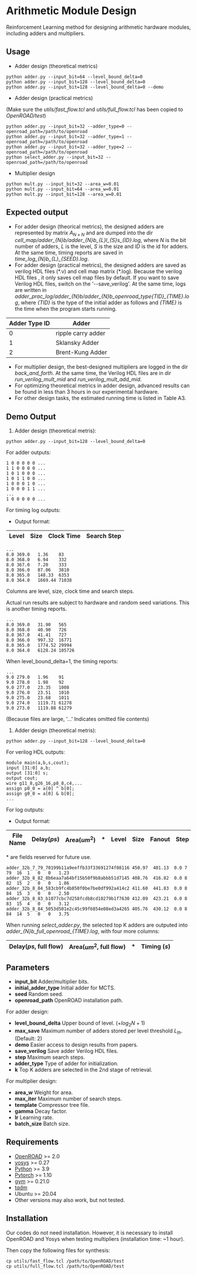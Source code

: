 # Arithmetic Module Design

Reinforcement Learning method for designing arithmetic hardware modules, including adders and multipliers.

## Usage
- Adder design (theoretical metrics)

```
python adder.py --input_bit=64 --level_bound_delta=0
python adder.py --input_bit=128 --level_bound_delta=0
python adder.py --input_bit=128 --level_bound_delta=0 --demo
```

- Adder design (practical metrics)

(Make sure the *utils/fast_flow.tcl* and *utils/full_flow.tcl* has been copied to *OpenROAD/test*)
```
python adder.py --input_bit=32 --adder_type=0 --openroad_path=/path/to/openroad
python adder.py --input_bit=32 --adder_type=1 --openroad_path=/path/to/openroad
python adder.py --input_bit=32 --adder_type=2 --openroad_path=/path/to/openroad
python select_adder.py --input_bit=32 --openroad_path=/path/to/openroad
```

- Multiplier design
```
python mult.py --input_bit=32 --area_w=0.01
python mult.py --input_bit=64 --area_w=0.01
python mult.py --input_bit=128 --area_w=0.01
```


## Expected output

- For adder design (theorical metrics), the designed adders are represented by matrix $A_{N×N}$ and are dumped into the dir *cell_map/adder_{N}b/adder_{N}b_{L}l_{S}s_{ID}.log*, where $N$ is the bit number of adders, $L$ is the level, $S$ is the size and $ID$ is the id for adders. At the same time, timing reports are saved in *time_log_{N}b_{L}_{SEED}.log*.
- For adder design (practical metrics), the designed adders are saved as verilog HDL files (\*.v) and cell map matrix (\*.log). Because the verilog HDL files , it only saves cell map files by default. If you want to save Verilog HDL files, switch on the '--save_verilog'. At the same time, logs are written in *adder_prac_log/adder_{N}b/adder_{N}b_openroad_type{TID}_{TIME}.log*, where *{TID}* is the type of the initial adder as follows and *{TIME}* is the time when the program starts running.

|Adder Type ID | Adder|
|---|---|
|0|ripple carry adder|
|1|Sklansky Adder|
|2|Brent-Kung Adder|

- For multiplier design, the best-designed multipliers are logged in the dir *back_and_forth*. At the same time, the Verilog HDL files are in dir *run_verilog_mult_mid* and *run_verilog_mult_add_mid*.
- For optimizing theoretical metrics in adder design, advanced results can be found in less than 3 hours in our experimental hardware.
- For other design tasks, the estimated running time is listed in Table A3.


## Demo Output
1. Adder design (theoretical metris):

```
python adder.py --input_bit=128 --level_bound_delta=0
```

For adder outputs:
<!-- - *cell_map/adder_128b/adder_128b_8l_364s_0.log* -->
```
1 0 0 0 0 0 ...
1 1 0 0 0 0 ...
1 0 1 0 0 0 ...
1 0 1 1 0 0 ...
1 0 0 0 1 0 ...
1 0 0 0 1 1 ...
...
1 0 0 0 0 0 ...
```


For timing log outputs:
<!-- - *time_log_128b_0_1.log* -->

- Output format:

|Level| Size| Clock Time | Search Step|
| ---| ---| ---| ---|
```
...
8.0 369.0   1.36    83
8.0 368.0   6.94    332
8.0 367.0   7.20    333
8.0 366.0   87.06   3810
8.0 365.0   148.33  6353
8.0 364.0   1669.44 71038
```
Columns are level, size, clock time and search steps. 

Actual run results are subject to hardware and random seed variations.
This is another timing reports.
```
...
8.0 369.0   31.90   565
8.0 368.0   40.90   726
8.0 367.0   41.41   727
8.0 366.0   997.32  16771
8.0 365.0   1774.52 29994
8.0 364.0   6128.24 105726
``` 

When level_bound_delta=1, the timing reports:
```
...
9.0 279.0   1.96    91
9.0 278.0   1.98    92
9.0 277.0   23.35   1008
9.0 276.0   23.51   1010
9.0 275.0   23.68   1011
9.0 274.0   1119.71 61278
9.0 273.0   1119.88 61279
```

(Because files are large, '...' Indicates omitted file contents)

1. Adder design (theoretical metris):

```
python adder.py --input_bit=128 --level_bound_delta=0
```

For verilog HDL outputs:
```
module main(a,b,s,cout);
input [31:0] a,b;
output [31:0] s;
output cout;
wire g11_8,g26_16,p8_8,c4,...
assign p0_0 = a[0] ^ b[0];
assign g0_0 = a[0] & b[0];
...
```

For log outputs:

- Output format:

|File Name | Delay($ps$) | Area($um^2$) | * | Level | Size| Fanout| Step| Cache Hit| *| Timing ($s$)|
| ---| --- | ---| ---|---|---|---|---|---|---|---|

\* are fields reserved for future use.


```
adder_32b_7_79_70199b11a9eeffb33f33691274f08116 450.97  401.13  0.0 7   79  16  1   0   0   1.23
adder_32b_8_82_8b6eaa7a64bf15b50f9b8abbb51d7145 408.76  416.82  0.0 8   82  15  2   0   0   1.86
adder_32b_8_84_583cb9fc4b850f0be7be0df992a414c2 411.60  441.83  0.0 8   84  15  3   0   0   2.50
adder_32b_8_83_b1077cbc7d258fcdb8cd10279b1f7630 412.09  423.21  0.0 8   83  15  4   0   0   3.12
adder_32b_8_84_5053d501e2c45c99f6854e08ed3a4265 405.76  430.12  0.0 8   84  14  5   0   0   3.75
```

When running *select_adder.py*, the selected top K adders are outputed into *adder_{N}b_full_openroad_{TIME}.log*, with four more columns:

|Delay($ps$, full flow) | Area($um^2$, full flow) | * | Timing ($s$)|
| ---| --- | ---| ---|



## Parameters

- **input_bit** Adder/multiplier bits.
- **initial_adder_type** Initial adder for MCTS.
- **seed** Random seed.
- **openroad_path** OpenROAD installation path.

For adder design:
- **level_bound_delta** Upper bound of level. ($+log_2N+1$)
- **max_save** Maximum number of adders stored per level threshold $L_{th}$. (Default: $2$)
- **demo** Easier access to design results from papers.
- **save_verilog** Save adder Verilog HDL files.
- **step** Maximum search steps.
- **adder_type** Type of adder for initialization.
- **k** Top K adders are selected in the 2nd stage of retrieval.


For multiplier design:
- **area_w** Weight for area.
- **max_iter** Maximum number of search steps.
- **template** Compressor tree file.
- **gamma** Decay factor.
- **lr** Learning rate.
- **batch_size** Batch size.



## Requirements
- [OpenROAD](https://github.com/The-OpenROAD-Project/OpenROAD) >= 2.0
- [yosys](https://github.com/YosysHQ/yosys) >= 0.27
- [Python](https://www.python.org/) >= 3.9
- [Pytorch](https://pytorch.org/) >= 1.10
- [gym](https://www.gymlibrary.dev/index.html) >= 0.21.0
- [tqdm](https://tqdm.github.io/)
- Ubuntu >= 20.04
- Other versions may also work, but not tested.

## Installation
Our codes do not need installation.
However, it is necessary to install OpenROAD and Yosys when testing multipliers (installation time: ~1 hour).

Then copy the following files for synthesis:
```
cp utils/fast_flow.tcl /path/to/OpenROAD/test
cp utils/full_flow.tcl /path/to/OpenROAD/test
```

